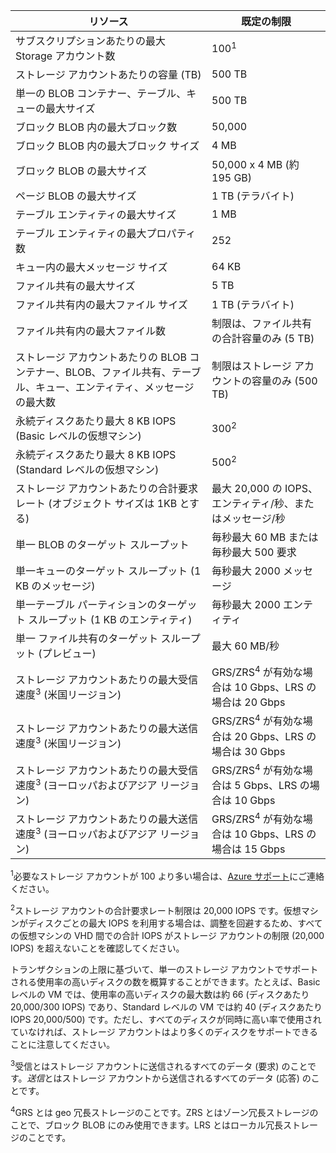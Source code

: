 リソース|既定の制限
---|---
サブスクリプションあたりの最大 Storage アカウント数|100<sup>1</sup>
ストレージ アカウントあたりの容量 (TB)|500 TB
単一の BLOB コンテナー、テーブル、キューの最大サイズ|500 TB
ブロック BLOB 内の最大ブロック数|50,000
ブロック BLOB 内の最大ブロック サイズ|4 MB
ブロック BLOB の最大サイズ|50,000 x 4 MB (約 195 GB) 
ページ BLOB の最大サイズ |1 TB (テラバイト)
テーブル エンティティの最大サイズ|1 MB
テーブル エンティティの最大プロパティ数|252
キュー内の最大メッセージ サイズ|64 KB
ファイル共有の最大サイズ|5 TB
ファイル共有内の最大ファイル サイズ|1 TB (テラバイト)
ファイル共有内の最大ファイル数|制限は、ファイル共有の合計容量のみ (5 TB)
ストレージ アカウントあたりの BLOB コンテナー、BLOB、ファイル共有、テーブル、キュー、エンティティ、メッセージの最大数|制限はストレージ アカウントの容量のみ (500 TB)
永続ディスクあたり最大 8 KB IOPS (Basic レベルの仮想マシン)|300<sup>2</sup>
永続ディスクあたり最大 8 KB IOPS (Standard レベルの仮想マシン)|500<sup>2</sup>
ストレージ アカウントあたりの合計要求レート (オブジェクト サイズは 1KB とする)|最大 20,000 の IOPS、エンティティ/秒、またはメッセージ/秒
単一 BLOB のターゲット スループット|毎秒最大 60 MB または毎秒最大 500 要求
単一キューのターゲット スループット (1 KB のメッセージ)|毎秒最大 2000 メッセージ
単一テーブル パーティションのターゲット スループット (1 KB のエンティティ)|毎秒最大 2000 エンティティ
単一 ファイル共有のターゲット スループット (プレビュー)|最大 60 MB/秒
ストレージ アカウントあたりの最大受信速度<sup>3</sup> (米国リージョン)|GRS/ZRS<sup>4</sup> が有効な場合は 10 Gbps、LRS の場合は 20 Gbps
ストレージ アカウントあたりの最大送信速度<sup>3</sup> (米国リージョン)|GRS/ZRS<sup>4</sup> が有効な場合は 20 Gbps、LRS の場合は 30 Gbps
ストレージ アカウントあたりの最大受信速度<sup>3</sup> (ヨーロッパおよびアジア リージョン)|GRS/ZRS<sup>4</sup> が有効な場合は 5 Gbps、LRS の場合は 10 Gbps
ストレージ アカウントあたりの最大送信速度<sup>3</sup> (ヨーロッパおよびアジア リージョン)|GRS/ZRS<sup>4</sup> が有効な場合は 10 Gbps、LRS の場合は 15 Gbps

<sup>1</sup>必要なストレージ アカウントが 100 より多い場合は、[Azure サポート](http://azure.microsoft.com/support/faq/)にご連絡ください。

<sup>2</sup>ストレージ アカウントの合計要求レート制限は 20,000 IOPS です。仮想マシンがディスクごとの最大 IOPS を利用する場合は、調整を回避するため、すべての仮想マシンの VHD 間での合計 IOPS がストレージ アカウントの制限 (20,000 IOPS) を超えないことを確認してください。

トランザクションの上限に基づいて、単一のストレージ アカウントでサポートされる使用率の高いディスクの数を概算することができます。たとえば、Basic レベルの VM では、使用率の高いディスクの最大数は約 66 (ディスクあたり 20,000/300 IOPS) であり、Standard レベルの VM では約 40 (ディスクあたり IOPS 20,000/500) です。ただし、すべてのディスクが同時に高い率で使用されていなければ、ストレージ アカウントはより多くのディスクをサポートできることに注意してください。

<sup>3</sup>受信とはストレージ アカウントに送信されるすべてのデータ (要求) のことです。*送信*とはストレージ アカウントから送信されるすべてのデータ (応答) のことです。

<sup>4</sup>GRS とは geo 冗長ストレージのことです。ZRS とはゾーン冗長ストレージのことで、ブロック BLOB にのみ使用できます。LRS とはローカル冗長ストレージのことです。

<!---HONumber=August15_HO7-->